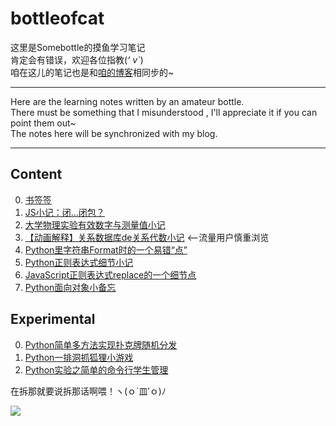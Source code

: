 # bottleofcat
这里是Somebottle的摸鱼学习笔记   
肯定会有错误，欢迎各位指教(*‘ v\`*)   
咱在这儿的笔记也是和[咱的博客](https://bottle.moe)相同步的~   

-------
Here are the learning notes written by an amateur bottle.  
There must be something that I misunderstood , I'll appreciate it if you can point them out~  
The notes here will be synchronized with my blog.  

-------
## Content  
0. [书签签](https://github.com/cat-note/bottleofcat/blob/main/bookmarks.md)  
1. [JS小记：闭...闭包？](https://github.com/cat-note/bottleofcat/blob/main/JavaScript/JavaScript-Closure.md)  
2. [大学物理实验有效数字与测量值小记](https://github.com/cat-note/bottleofcat/blob/main/Physics/PhyExpMeasuredAndSignificantFigure.md)  
3. [【动画解释】关系数据库de关系代数小记](https://github.com/cat-note/bottleofcat/blob/main/Database/DatabaseRelationalAlgebra.md) <--流量用户慎重浏览   
4. [Python里字符串Format时的一个易错“点”](https://github.com/cat-note/bottleofcat/blob/main/Python/DontForgetDotInFormat.md)  
5. [Python正则表达式细节小记](https://github.com/cat-note/bottleofcat/blob/main/Python/TipsOfRegex.md)  
6. [JavaScript正则表达式replace的一个细节点](https://github.com/cat-note/bottleofcat/blob/main/JavaScript/watchOutRegexInReplace.md)  
7. [Python面向对象小备忘](https://github.com/cat-note/bottleofcat/blob/main/Python/NoteOfPythonOOP.md)  

## Experimental  
0. [Python简单多方法实现扑克牌随机分发](https://github.com/cat-note/bottleofcat/blob/main/Python/SimplePokerDistribution/poker.py)  
1. [Python一排洞抓狐狸小游戏](https://github.com/cat-note/bottleofcat/blob/main/Python/WhereDoesTheFoxHide/fox.py)  
2. [Python实验之简单的命令行学生管理](https://github.com/cat-note/bottleofcat/blob/main/Python/ExpStuManagement/stu.py)  

在拆那就要说拆那话啊喂！ヽ(ｏ\`皿′ｏ)ﾉ   

![](https://ae01.alicdn.com/kf/U74e1f2db572e49fb829c11596f3a6233T.jpg)  
